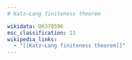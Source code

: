 ```yaml
---
# Katz–Lang finiteness theorem

wikidata: Q6378596
msc_classification: 11
wikipedia_links:
  - "[[Katz–Lang finiteness theorem]]"
---
```


